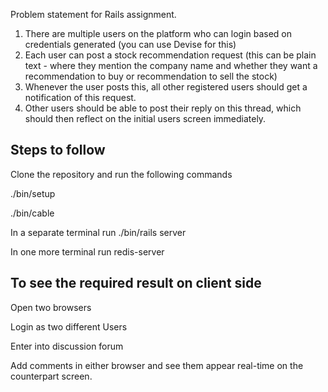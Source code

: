 Problem statement for Rails assignment.

1. There are multiple users on the platform who can login based on credentials generated (you can use Devise for this)
2. Each user can post a stock recommendation request (this can be plain text  - where they mention the company name and whether they want a recommendation to buy or recommendation to sell the stock)
3. Whenever the user posts this, all other registered users should get a notification of this request.
4. Other users should be able to post their reply on this thread, which should then reflect on the initial users screen immediately.

<h2>Steps to follow</h2>

Clone the repository and run the following commands

<p>./bin/setup</p>
<p>./bin/cable</p>
<p>In a separate terminal run ./bin/rails server</p>
<p>In one more terminal run redis-server</p>


<h2>To see the required result on client side</h2>

<p>Open two browsers</p>
<p>Login as two different Users</p>
<p>Enter into discussion forum</p>
<p>Add comments in either browser and see them appear real-time on the counterpart screen.</p>

